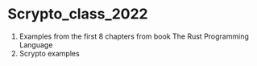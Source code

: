 # Scrypto_class_2022
1) Examples from the first 8 chapters from book The Rust Programming Language
2) Scrypto examples
